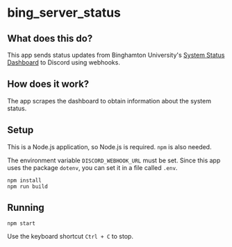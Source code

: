 # bing_server_status

## What does this do?
This app sends status updates from Binghamton University's [System Status Dashboard](https://itstatus.binghamton.edu:8443) to Discord using webhooks.

## How does it work?

The app scrapes the dashboard to obtain  information about the system status.

## Setup

This is a Node.js application, so Node.js is required. `npm` is also needed.

The environment variable `DISCORD_WEBHOOK_URL` must be set.
Since this app uses the package `dotenv`, you can set it in a file called `.env`.
```
npm install
npm run build
```

## Running

```
npm start
```
Use the keyboard shortcut `Ctrl + C` to stop.
